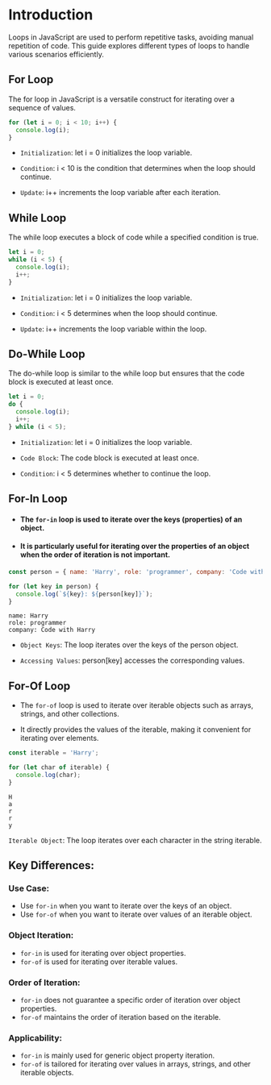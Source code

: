 # Introduction

Loops in JavaScript are used to perform repetitive tasks, avoiding manual repetition of code. This guide explores different types of loops to handle various scenarios efficiently.

## For Loop

The for loop in JavaScript is a versatile construct for iterating over a sequence of values.

```javascript
for (let i = 0; i < 10; i++) {
  console.log(i);
}
```

- `Initialization`: let i = 0 initializes the loop variable.

- `Condition`: i < 10 is the condition that determines when the loop should continue.
- `Update`: i++ increments the loop variable after each iteration.
## While Loop
The while loop executes a block of code while a specified condition is true.

```javascript
let i = 0;
while (i < 5) {
  console.log(i);
  i++;
}
```
- `Initialization`: let i = 0 initializes the loop variable.

- `Condition`: i < 5 determines when the loop should continue.
- `Update`: i++ increments the loop variable within the loop.

## Do-While Loop
The do-while loop is similar to the while loop but ensures that the code block is executed at least once.

```javascript
let i = 0;
do {
  console.log(i);
  i++;
} while (i < 5);
```
- `Initialization`: let i = 0 initializes the loop variable.

- `Code Block`: The code block is executed at least once.
- `Condition`: i < 5 determines whether to continue the loop.
## For-In Loop
- #### The `for-in` loop is used to iterate over the keys (properties) of an object. 

- #### It is particularly useful for iterating over the properties of an object when the order of iteration is not important.
```javascript
const person = { name: 'Harry', role: 'programmer', company: 'Code with Harry' };

for (let key in person) {
  console.log(`${key}: ${person[key]}`);
}
```

```output
name: Harry
role: programmer
company: Code with Harry
```
- `Object Keys`: The loop iterates over the keys of the person object.

- `Accessing Values`: person[key] accesses the corresponding values.
## For-Of Loop
- The `for-of` loop is used to iterate over iterable objects such as arrays, strings, and other collections. 

- It directly provides the values of the iterable, making it convenient for iterating over elements.
```javascript
const iterable = 'Harry';

for (let char of iterable) {
  console.log(char);
}
```

```output
H
a
r
r
y

```
`Iterable Object`: The loop iterates over each character in the string iterable.

## Key Differences:
### Use Case:

- Use `for-in` when you want to iterate over the keys of an object.
- Use `for-of` when you want to iterate over values of an iterable object.
### Object Iteration:

- `for-in` is used for iterating over object properties.
- `for-of` is used for iterating over iterable values.
### Order of Iteration:

- `for-in` does not guarantee a specific order of iteration over object properties.
- `for-of` maintains the order of iteration based on the iterable.
### Applicability:

- `for-in` is mainly used for generic object property iteration.
- `for-of` is tailored for iterating over values in arrays, strings, and other iterable objects.